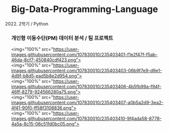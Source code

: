 # Big-Data-Programming-Language
2022. 2학기 / Python

### 개인형 이동수단(PM) 데이터 분석 / 팀 프로젝트
<img="100%" src="https://user-images.githubusercontent.com/107830010/235403401-f1e2f47f-f5ab-46da-8cf7-450840cdf423.png">
</br>
<img="100%" src="https://user-images.githubusercontent.com/107830010/235403403-06b9f7e9-d9e1-4d9f-b8d5-ead5b8e2d954.png">
</br>
<img="100%" src="https://user-images.githubusercontent.com/107830010/235403406-4b5fb99a-f94f-46ff-8279-924566280a75.png">
</br>
<img="100%" src="https://user-images.githubusercontent.com/107830010/235403407-a0b5a2d9-3ea2-4f41-90f0-ff58f3108836.png">
</br>
<img="100%" src="https://user-images.githubusercontent.com/107830010/235403410-9f4ada58-8778-4a5a-8c15-06c51fd0bc05.png">
